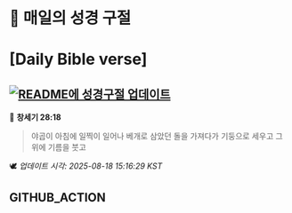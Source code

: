 # 🙏 매일의 성경 구절
# [Daily Bible verse]
## [![README에 성경구절 업데이트](https://github.com/DONGSUKA/first_test/actions/workflows/update-readme-bible.yml/badge.svg)](https://github.com/DONGSUKA/first_test/actions/workflows/update-readme-bible.yml)
<!-- START_BIBLE_VERSE -->
📖 **창세기 28:18**
> 야곱이 아침에 일찍이 일어나 베개로 삼았던 돌을 가져다가 기둥으로 세우고 그 위에 기름을 붓고

🕊️ _업데이트 시각: 2025-08-18 15:16:29 KST_
  <!-- END_BIBLE_VERSE -->
## GITHUB_ACTION
